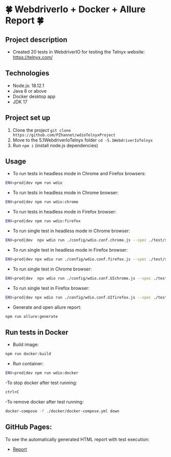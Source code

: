 # :four_leaf_clover: **WebdriverIo + Docker + Allure Report** :four_leaf_clover:
## Project description
- Created 20 tests in WebdriverIO for testing the Telnyx website: https://telnyx.com/

## Technologies
- Node.js: 18.12.1
- Java 8 or above
- Docker desktop app
- JDK 17

## Project set up
1. Clone the project `git clone https://github.com/PZhannet/wdioTelnyxProject`
2. Move to the 5.1WebdriverIoTelnyx folder `cd -5.1WebdriverIoTelnyx`
3. Run `npm i` (install node.js dependencies)

## Usage
- To run tests in headless mode in Chrome and Firefox browsers:  
```sh
ENV=prod|dev npm run wdio  
```
- To run tests in headless mode in Chrome browser:  
```sh
ENV=prod|dev npm run wdio:chrome  
```
- To run tests in headless mode in Firefox browser:  
```sh
ENV=prod|dev npm run wdio:firefox  
```
- To run single test in headless mode in Chrome browser:  
```sh
ENV=prod|dev  npx wdio run ./config/wdio.conf.chrome.js --spec ./test/specs/{name}.e2e.js  
```
- To run single test in headless mode in Firefox browser:  
```sh
ENV=prod|dev npx wdio run ./config/wdio.conf.firefox.js --spec ./test/specs/{name}.e2e.js  
```
- To run single test in Chrome browser:  
```sh
ENV=prod|dev  npx wdio run ./config/wdio.conf.UIchrome.js --spec ./test/specs/{name}.e2e.js  
```
- To run single test in Firefox browser:  
```sh
ENV=prod|dev npx wdio run ./config/wdio.conf.UIfirefox.js --spec ./test/specs/{name}.e2e.js  
```
- Generate and open allure report:  
```sh
npm run allure:generate  
```

## Run tests in Docker
- Build image:  
```sh
npm run docker:build  
```
- Run container:  
```sh
ENV=prod|dev npm run wdio:docker  
```
-To stop docker after test running:
```sh
ctrl+C 
```
-To remove docker after test running:
```sh
docker-compose -f ./docker/docker-compose.yml down
```
## GitHub Pages:

To see the automatically generated HTML report with test execution:
- <a href="https://pzhannet.github.io/wdioTelnyxProject/"> Report </a>


